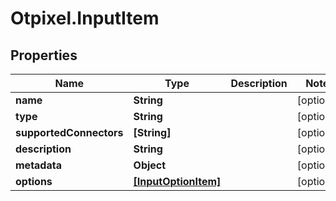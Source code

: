 # Otpixel.InputItem

## Properties
Name | Type | Description | Notes
------------ | ------------- | ------------- | -------------
**name** | **String** |  | [optional] 
**type** | **String** |  | [optional] 
**supportedConnectors** | **[String]** |  | [optional] 
**description** | **String** |  | [optional] 
**metadata** | **Object** |  | [optional] 
**options** | [**[InputOptionItem]**](InputOptionItem.md) |  | [optional] 


